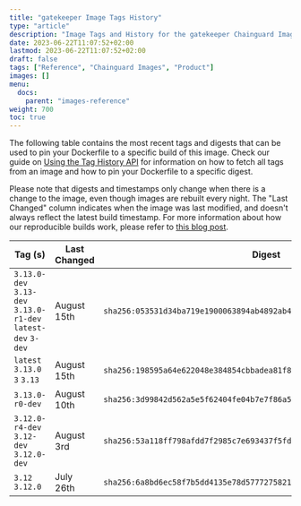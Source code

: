 ```yaml
---
title: "gatekeeper Image Tags History"
type: "article"
description: "Image Tags and History for the gatekeeper Chainguard Image"
date: 2023-06-22T11:07:52+02:00
lastmod: 2023-06-22T11:07:52+02:00
draft: false
tags: ["Reference", "Chainguard Images", "Product"]
images: []
menu:
  docs:
    parent: "images-reference"
weight: 700
toc: true
---
```


The following table contains the most recent tags and digests that can be used to pin your Dockerfile to a specific build of this image. Check our guide on [Using the Tag History API](/chainguard/chainguard-images/using-the-tag-history-api/) for information on how to fetch all tags from an image and how to pin your Dockerfile to a specific digest.

Please note that digests and timestamps only change when there is a change to the image, even though images are rebuilt every night. The "Last Changed" column indicates when the image was last modified, and doesn't always reflect the latest build timestamp. For more information about how our reproducible builds work, please refer to [this blog post](https://www.chainguard.dev/unchained/reproducing-chainguards-reproducible-image-builds).

| Tag (s)                                                       | Last Changed | Digest                                                                    |
|---------------------------------------------------------------|--------------|---------------------------------------------------------------------------|
|  `3.13.0-dev` `3.13-dev` `3.13.0-r1-dev` `latest-dev` `3-dev` | August 15th  | `sha256:053531d34ba719e1900063894ab4892ab42b65efe30cb9dbb155d0a75c7101dd` |
|  `latest` `3.13.0` `3` `3.13`                                 | August 15th  | `sha256:198595a64e622048e384854cbbadea81f8d1ffb5fa8b6be9101a8798c52972fd` |
|  `3.13.0-r0-dev`                                              | August 10th  | `sha256:3d99842d562a5e5f62404fe04b7e7f86a51bbef1659ce77adaef3a3a795a20b1` |
|  `3.12.0-r4-dev` `3.12-dev` `3.12.0-dev`                      | August 3rd   | `sha256:53a118ff798afdd7f2985c7e693437f5fd02764388a9a38893f37ff5e0dba26a` |
|  `3.12` `3.12.0`                                              | July 26th    | `sha256:6a8bd6ec58f7b5dd4135e78d57772758218529bbbb6583a06db5b3a61c96fe87` |
